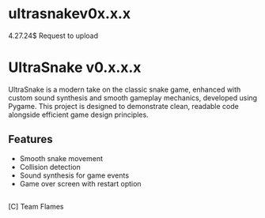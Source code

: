 # ultrasnakev0x.x.x
4.27.24$ Request to upload 
# UltraSnake v0.x.x.x

UltraSnake is a modern take on the classic snake game, enhanced with custom sound synthesis and smooth gameplay mechanics, developed using Pygame. This project is designed to demonstrate clean, readable code alongside efficient game design principles.

## Features

- Smooth snake movement
- Collision detection
- Sound synthesis for game events
- Game over screen with restart option
 ##
>>
[C] Team Flames
>>

